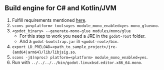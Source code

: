 ## Build engine for C# and Kotlin/JVM

1. Fulfill requirements mentioned [here](https://docs.godotengine.org/en/stable/development/compiling/compiling_with_mono.html).
2. `scons p=<platform> tools=yes module_mono_enabled=yes mono_glue=no`.
3. `<godot_binary> --generate-mono-glue modules/mono/glue`
    - For this step to work you need a JRE in the `godot-root` folder.
    - And a `godot-bootstrap.jar` in `<godot-root>/bin`.
4. `export LD_PRELOAD=<path_to_sample_project>/jre-{amd64|arm64}/lib/libjsig.so`.
5. `scons -j$(nproc) platform=<platform> module_mono_enabled=yes`.
6. Run with `../../../../bin/godot.linuxbsd.editor.x86_64.mono`.